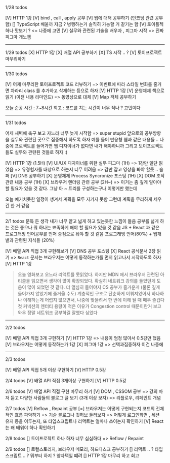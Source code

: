 1/28 todos

[V] HTTP 1강
[V] bind , call , apply 공부
[V] 웹에 대해 공부하기 (인코딩 관련 공부함)
[] TypeScript 배울까 지금 ? 병행하는거 솔직히 가능할 거 같기는 함
[V] 토이플젝 하나 맛보기 ? <= 나중에 고민
[V] 실무와 관련된 기술을 배우자 , 피그마 시작
=> 진짜 피그마 개노잼

---

1/29 todos
[X] HTTP 1강
[X] 배열 API 공부하기
[X] TS 시작 .. ?
[V] 토이프로젝트 마무리하기

---

1/30 todos

[V] 어제 마무리한 토이프로젝트 코드 리뷰하기
=> 이벤트에 따라 스타일 변화를 줄거면 차라리 class 를 추가하고 삭제하는 등으로 하자
[V] HTTP 1강
[V] 운영체제 책으로 읽기 (이전 내용 리마인드)
=> 동영상으로 대체
[V] Map 객체 공부하기

오늘 순공 시간 : 7~8시간
회고 : 코드를 치는 시간이 너무 적나 ? 고민이다

---

1/31 todos

어제 새벽에 축구 보고 자느라 너무 늦게 시작함 => super stupid
앞으로의 공부방향을 실무와 관련된 곳으로 집중해서 하도록 하자
예를 들어 반응형 웹과 같은 내용들 ..
나중에 프로젝트를 들어가면 웹 디자이너가 없다면 내가 해야하니까
그리고 토이프로젝트들도 실무와 관련된 것들로 하자 :)

[V] HTTP 1강 (1.5H)
[V] UI/UX 디자이너를 위한 실무 피그마 (1H)
=> 1강만 일단 읽었음
=> 유경험자를 대상으로 하는지 너무 어려움
=> 감만 잡고 영상을 봐야 할듯 .. 슬퍼
[V] DNS 공부하기
[X] 운영체제 Process Syncronize 포스팅 (1H)
[X] DOM 조작 관련 내용 공부 (1H)
[X] 브라우저 렌더링 관련 공부 (2H~)
=> 이거는 좀 깊게 알아야 할 필요가 있을 것 같다. 그냥 아 ~ 트리를 구성하는구나
이렇게만 했는데

오늘 예기치못한 일정이 생겨서 계획을 모두 지키지 못함
그런데 계획을 무리하게 세우긴 한 거 같음

---

2/1 todos
문득 든 생각
내가 너무 얕고 넓게 하고 있는듯한 느낌이 들음
공부를 넓게 하는 것은 좋으나 뭐 하나는 뾰족하게 해야 할 필요가 있을 것 같음
JS + React 과 같은 프로그래밍 언어공부를 먼저 중점으로 둬야 할 것 같음
프로그래밍 언어(80%) + 웹개발과 관련된 지식들 (20%)

[V] 배열 API 직접 3개 구현해보기
[V] DNS 공부 포스팅
[X] React 공식문서 2장 읽기
=> `React` 문서는 브라우저는 어떻게 동작하는가를 먼저 읽고나서 시작하도록 하자
[V] HTTP 1강

> 오늘 영화보고 오느라 리액트를 못읽었다.
> 하지만 MDN 에서 브라우저 관련된 아티클을 읽으면서 생각이 많이 확장되었다.
> 확실히 네트워크 강의를 들었던게 도움이 많이 되었던 것 같다.
> 더 열심히 들어야지
> CS 공부가 즐거운게 (물론 깊게 들어가지 않았기에 즐거울 수도) 계층적인 구조로 단순하게 이뤄져있어서
> 하나하나 이해하는게 어렵지 않으면서, 나중에 맞물려서 한 번에 이해 될 때 매우 즐겁다
> 첫 커넥션의 엔터티 용량이 적은 이유가 Congestion control 때문이란거 보고 와우 정말 네트워크 공부하길 잘했다 싶었다

---

2/2 todos

[V] 배열 API 직접 3개 구현하기
[V] HTTP 1강
=> 내용이 엄청 많아서 0.5강만 했음
[V] 브라우저는 어떻게 동작하는가 1강
[X] 피그마 1강
=> 선택과집중하자 이건 나중에

---

2/3 todos

[V] 배열 API 직접 5개 이상 구현하기
[V] HTTP 0.5강

2/4 todos
[V] 배열 API 직접 3개이상 구현하기
[V] HTTP 0.5강

2/6 todos
[V] 배열 API 직접 구현 마무리 하기
[V] DOM , CSSOM 공부 => 강의 마저 듣고 다양한 사람들의 블로그 글 보기 (3개 이상 보자)
=> 리플로우, 리페인트 개념

2/7 todos
[V] Reflow , Repaint 공부
[=] 브라우저는 어떻게 구현되는지 코드의 전체적인 흐름 파악하기
=> 기술 블로그나 깃허브 둘러보자
=> 어떻게 로그인화면 , 세션 유지 등을 이루는지, 또 타입스크립트나 리액트는 얼마나 쓰이는지 확인하기
[V] React 는 왜 배워야 하나 확인하기

2/8 todos
[] 토이프로젝트 하나 하자 너무 심심하다
=> Reflow / Repaint

2/9 todos
[] 로컬스토리지, 브라우저 메모리, 하드디스크 공부하기
[] 리액트 .. ? 타입스크립트 .. ? 뭐부터 하지 ? 양자택일 떄려
[] HTTP 1강 마무리 하고 회고
